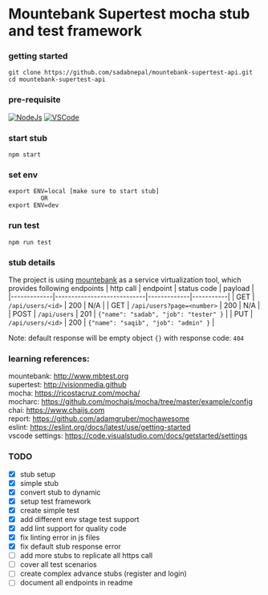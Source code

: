# Mountebank Supertest mocha stub and test framework

### getting started
```
git clone https://github.com/sadabnepal/mountebank-supertest-api.git
cd mountebank-supertest-api
```

### pre-requisite
[![NodeJs](https://img.shields.io/badge/-NodeJS-%23339933?logo=npm)](https://nodejs.org/en/download/)
[![VSCode](https://img.shields.io/badge/-Visual%20Studio%20Code-%233178C6?logo=visual-studio-code)](https://code.visualstudio.com/download)

### start stub
```
npm start
```

### set env
```
export ENV=local [make sure to start stub]
         OR
export ENV=dev
```

### run test
```
npm run test
```

### stub details
The project is using [mountebank](http://www.mbtest.org) as a service virtualization tool, which provides following endpoints 
| http call   | endpoint                   | status code | payload   |
|-------------|----------------------------|-------------|-----------|
| GET         | `/api/users/<id>`          | 200         | N/A       |
| GET         | `/api/users?page=<number>` | 200         | N/A       |
| POST        | `/api/users`               | 201         | `{"name": "sadab", "job": "tester" }` |
| PUT         | `/api/users/<id>`          | 200         | `{"name": "saqib", "job": "admin" }` |

Note: default response will be empty object `{}` with response code: `404`


### learning references:
mountebank: http://www.mbtest.org <br>
supertest: http://visionmedia.github <br>
mocha: https://ricostacruz.com/mocha/ <br>
mocharc: https://github.com/mochajs/mocha/tree/master/example/config <br>
chai: https://www.chaijs.com <br>
report: https://github.com/adamgruber/mochawesome <br>
eslint: https://eslint.org/docs/latest/use/getting-started <br>
vscode settings: https://code.visualstudio.com/docs/getstarted/settings

### TODO
- [x] stub setup
- [x] simple stub
- [x] convert stub to dynamic
- [x] setup test framework
- [x] create simple test
- [x] add different env stage test support
- [x] add lint support for quality code
- [x] fix linting error in js files
- [x] fix default stub response error
- [ ] add more stubs to replicate all https call
- [ ] cover all test scenarios
- [ ] create complex advance stubs (register and login)
- [ ] document all endpoints in readme
